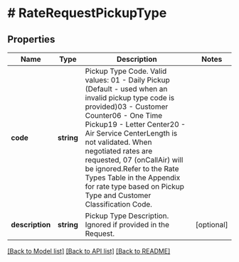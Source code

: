 # # RateRequestPickupType

## Properties

Name | Type | Description | Notes
------------ | ------------- | ------------- | -------------
**code** | **string** | Pickup Type Code.  Valid values: 01 - Daily Pickup (Default - used when an invalid pickup type code is provided)03 - Customer Counter06 - One Time Pickup19 - Letter Center20 - Air Service CenterLength is not validated. When negotiated rates are requested, 07 (onCallAir) will be ignored.Refer to the Rate Types Table in the Appendix for rate type based on Pickup Type and Customer Classification Code. |
**description** | **string** | Pickup Type Description.  Ignored if provided in the Request. | [optional]

[[Back to Model list]](../../README.md#models) [[Back to API list]](../../README.md#endpoints) [[Back to README]](../../README.md)
